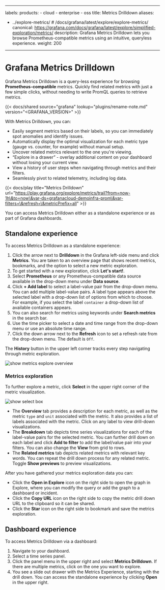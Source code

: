 -----

labels:
products:
\- cloud
\- enterprise
\- oss
title: Metrics Drilldown
aliases:

- ../explore-metrics/ \# /docs/grafana/latest/explore/explore-metrics/
  canonical: https://grafana.com/docs/grafana/latest/explore/simplified-exploration/metrics/
  description: Grafana Metrics Drilldown lets you browse Prometheus-compatible metrics using an intuitive, queryless experience.
  weight: 200

-----

# Grafana Metrics Drilldown

Grafana Metrics Drilldown is a query-less experience for browsing **Prometheus-compatible** metrics. Quickly find related metrics with just a few simple clicks, without needing to write PromQL queries to retrieve metrics.

{{\< docs/shared source="grafana" lookup="plugins/rename-note.md" version="\<GRAFANA\_VERSION\>" \>}}

With Metrics Drilldown, you can:

- Easily segment metrics based on their labels, so you can immediately spot anomalies and identify issues.
- Automatically display the optimal visualization for each metric type (gauge vs. counter, for example) without manual setup.
- Uncover related metrics relevant to the one you're viewing.
- “Explore in a drawer” - overlay additional content on your dashboard without losing your current view.
- View a history of user steps when navigating through metrics and their filters.
- Seamlessly pivot to related telemetry, including log data.

{{\< docs/play title="Metrics Drilldown" url="https://play.grafana.org/explore/metrics/trail?from=now-1h\&to=now\&var-ds=grafanacloud-demoinfra-prom\&var-filters=\&refresh=\&metricPrefix=all" \>}}

You can access Metrics Drilldown either as a standalone experience or as part of Grafana dashboards.

## Standalone experience

To access Metrics Drilldown as a standalone experience:

1. Click the arrow next to **Drilldown** in the Grafana left-side menu and click **Metrics**. You are taken to an overview page that shows recent metrics, bookmarks, and the option to select a new metric exploration.
2. To get started with a new exploration, click **Let's start\!**.
3. Select **Prometheus** or any Prometheus-compatible data source available in the drop-down menu under **Data source**.
4. Click **+ Add label** to select a label-value pair from the drop-down menu. You can add multiple label-value pairs. A label type appears above the selected label with a drop-down list of options from which to choose. For example, if you select the label `container` a drop-down list of available containers appears.
5. You can also search for metrics using keywords under **Search metrics** in the search bar.
6. Use the time picker to select a date and time range from the drop-down menu or use an absolute time range.
7. Click the down arrow next to the **Refresh** icon to set a refresh rate from the drop-down menu. The default is `Off`.

The **History** button in the upper left corner tracks every step navigating through metric exploration.

![show metrics explore overview](/media/metrics-explore/metrics-drilldown-overview.png)

### Metrics exploration

To further explore a metric, click **Select** in the upper right corner of the metric visualization.

![show select box](/media/metrics-explore/select-metric.png)

- The **Overview** tab provides a description for each metric, as well as the metric `type` and `unit` associated with the metric. It also provides a list of labels associated with the metric. Click on any label to view drill-down visualizations.
- The **Breakdown** tab depicts time series visualizations for each of the label-value pairs for the selected metric. You can further drill down on each label and click **Add to filter** to add the label/value pair into your filters. You can also change the **View** from grid to rows.
- The **Related metrics** tab depicts related metrics with relevant key words. You can repeat the drill down process for any related metric. Toggle **Show previews** to preview visualizations.

After you have gathered your metrics exploration data you can:

- Click the **Open in Explore** icon on the right side to open the graph in Explore, where you can modify the query or add the graph to a dashboard or incident.
- Click the **Copy URL** icon on the right side to copy the metric drill down URL to the clipboard so it can be shared.
- Click the **Star** icon on the right side to bookmark and save the metrics exploration.

## Dashboard experience

To access Metrics Drilldown via a dashboard:

1. Navigate to your dashboard.
2. Select a time series panel.
3. Click the panel menu in the upper right and select **Metrics Drilldown**. If there are multiple metrics, click on the one you want to explore.
4. You see a slide out drawer with the Metrics Experience, starting with the drill down. You can access the standalone experience by clicking **Open** in the upper right.
